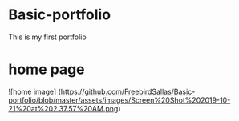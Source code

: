 # Basic-portfolio
This is my first portfolio

# home page
![home image]
(https://github.com/FreebirdSallas/Basic-portfolio/blob/master/assets/images/Screen%20Shot%202019-10-21%20at%202.37.57%20AM.png)
